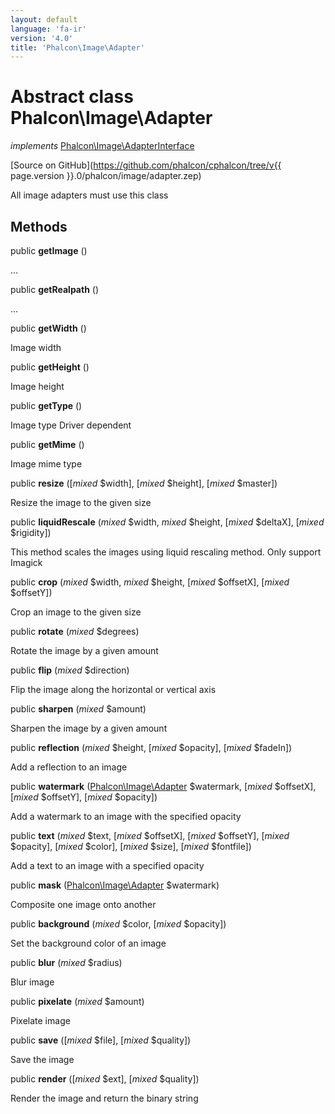 ```yaml
---
layout: default
language: 'fa-ir'
version: '4.0'
title: 'Phalcon\Image\Adapter'
---
```


# Abstract class **Phalcon\Image\Adapter**

*implements* [Phalcon\Image\AdapterInterface](Phalcon_Image_AdapterInterface)

[Source on GitHub](https://github.com/phalcon/cphalcon/tree/v{{ page.version }}.0/phalcon/image/adapter.zep)

All image adapters must use this class

## Methods

public **getImage** ()

...

public **getRealpath** ()

...

public **getWidth** ()

Image width

public **getHeight** ()

Image height

public **getType** ()

Image type Driver dependent

public **getMime** ()

Image mime type

public **resize** ([*mixed* $width], [*mixed* $height], [*mixed* $master])

Resize the image to the given size

public **liquidRescale** (*mixed* $width, *mixed* $height, [*mixed* $deltaX], [*mixed* $rigidity])

This method scales the images using liquid rescaling method. Only support Imagick

public **crop** (*mixed* $width, *mixed* $height, [*mixed* $offsetX], [*mixed* $offsetY])

Crop an image to the given size

public **rotate** (*mixed* $degrees)

Rotate the image by a given amount

public **flip** (*mixed* $direction)

Flip the image along the horizontal or vertical axis

public **sharpen** (*mixed* $amount)

Sharpen the image by a given amount

public **reflection** (*mixed* $height, [*mixed* $opacity], [*mixed* $fadeIn])

Add a reflection to an image

public **watermark** ([Phalcon\Image\Adapter](Phalcon_Image_Adapter) $watermark, [*mixed* $offsetX], [*mixed* $offsetY], [*mixed* $opacity])

Add a watermark to an image with the specified opacity

public **text** (*mixed* $text, [*mixed* $offsetX], [*mixed* $offsetY], [*mixed* $opacity], [*mixed* $color], [*mixed* $size], [*mixed* $fontfile])

Add a text to an image with a specified opacity

public **mask** ([Phalcon\Image\Adapter](Phalcon_Image_Adapter) $watermark)

Composite one image onto another

public **background** (*mixed* $color, [*mixed* $opacity])

Set the background color of an image

public **blur** (*mixed* $radius)

Blur image

public **pixelate** (*mixed* $amount)

Pixelate image

public **save** ([*mixed* $file], [*mixed* $quality])

Save the image

public **render** ([*mixed* $ext], [*mixed* $quality])

Render the image and return the binary string